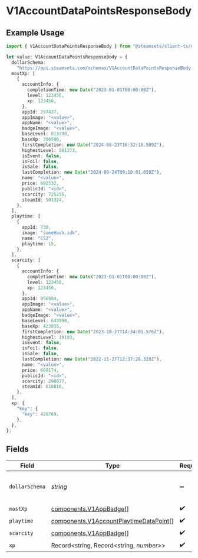 # V1AccountDataPointsResponseBody

## Example Usage

```typescript
import { V1AccountDataPointsResponseBody } from "@steamsets/client-ts/models/components";

let value: V1AccountDataPointsResponseBody = {
  dollarSchema:
    "https://api.steamsets.com/schemas/V1AccountDataPointsResponseBody.json",
  mostXp: [
    {
      accountInfo: {
        completionTime: new Date("2023-01-01T00:00:00Z"),
        level: 123456,
        xp: 123456,
      },
      appId: 297437,
      appImage: "<value>",
      appName: "<value>",
      badgeImage: "<value>",
      baseLevel: 813798,
      baseXp: 396506,
      firstCompletion: new Date("2024-08-23T16:32:18.589Z"),
      highestLevel: 581273,
      isEvent: false,
      isFoil: false,
      isSale: false,
      lastCompletion: new Date("2024-08-24T09:10:01.050Z"),
      name: "<value>",
      price: 692532,
      publicId: "<id>",
      scarcity: 725255,
      steamId: 501324,
    },
  ],
  playtime: [
    {
      appId: 730,
      image: "someHash.idk",
      name: "CS2",
      playtime: 15,
    },
  ],
  scarcity: [
    {
      accountInfo: {
        completionTime: new Date("2023-01-01T00:00:00Z"),
        level: 123456,
        xp: 123456,
      },
      appId: 956084,
      appImage: "<value>",
      appName: "<value>",
      badgeImage: "<value>",
      baseLevel: 643990,
      baseXp: 423855,
      firstCompletion: new Date("2023-10-27T14:34:01.576Z"),
      highestLevel: 19193,
      isEvent: false,
      isFoil: false,
      isSale: false,
      lastCompletion: new Date("2022-11-27T12:37:26.320Z"),
      name: "<value>",
      price: 660174,
      publicId: "<id>",
      scarcity: 290077,
      steamId: 618016,
    },
  ],
  xp: {
    "key": {
      "key": 428769,
    },
  },
};
```

## Fields

| Field                                                                                            | Type                                                                                             | Required                                                                                         | Description                                                                                      | Example                                                                                          |
| ------------------------------------------------------------------------------------------------ | ------------------------------------------------------------------------------------------------ | ------------------------------------------------------------------------------------------------ | ------------------------------------------------------------------------------------------------ | ------------------------------------------------------------------------------------------------ |
| `dollarSchema`                                                                                   | *string*                                                                                         | :heavy_minus_sign:                                                                               | A URL to the JSON Schema for this object.                                                        | https://api.steamsets.com/schemas/V1AccountDataPointsResponseBody.json                           |
| `mostXp`                                                                                         | [components.V1AppBadge](../../models/components/v1appbadge.md)[]                                 | :heavy_check_mark:                                                                               | N/A                                                                                              |                                                                                                  |
| `playtime`                                                                                       | [components.V1AccountPlaytimeDataPoint](../../models/components/v1accountplaytimedatapoint.md)[] | :heavy_check_mark:                                                                               | N/A                                                                                              |                                                                                                  |
| `scarcity`                                                                                       | [components.V1AppBadge](../../models/components/v1appbadge.md)[]                                 | :heavy_check_mark:                                                                               | N/A                                                                                              |                                                                                                  |
| `xp`                                                                                             | Record<string, Record<string, *number*>>                                                         | :heavy_check_mark:                                                                               | N/A                                                                                              |                                                                                                  |